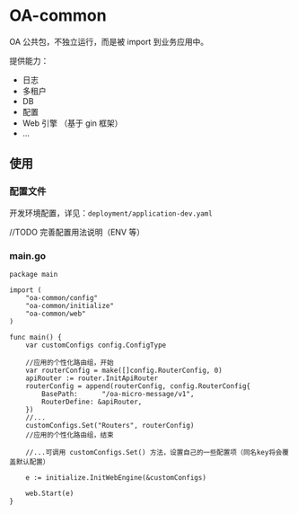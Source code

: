 # OA-common

OA 公共包，不独立运行，而是被 import 到业务应用中。

提供能力：
- 日志
- 多租户
- DB
- 配置
- Web 引擎 （基于 gin 框架）
- ...

## 使用
### 配置文件
开发环境配置，详见：`deployment/application-dev.yaml`

//TODO 完善配置用法说明（ENV 等）

### main.go
```golang
package main

import (
	"oa-common/config"
	"oa-common/initialize"
	"oa-common/web"
)

func main() {
	var customConfigs config.ConfigType

	//应用的个性化路由组，开始
	var routerConfig = make([]config.RouterConfig, 0)
	apiRouter := router.InitApiRouter
	routerConfig = append(routerConfig, config.RouterConfig{
		BasePath:      "/oa-micro-message/v1",
		RouterDefine: &apiRouter,
	})
	//...
	customConfigs.Set("Routers", routerConfig)
	//应用的个性化路由组，结束

	//...可调用 customConfigs.Set() 方法，设置自己的一些配置项（同名key将会覆盖默认配置）

	e := initialize.InitWebEngine(&customConfigs)

	web.Start(e)
}
```